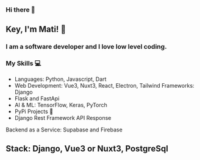 ### Hi there 👋

<!--
**MatCodee/MatCodee** is a ✨ _special_ ✨ repository because its `README.md` (this file) appears on your GitHub profile.

Here are some ideas to get you started:

- 🔭 I’m currently working on ...
- 🌱 I’m currently learning ...
- 👯 I’m looking to collaborate on ...
- 🤔 I’m looking for help with ...
- 💬 Ask me about ...
- 📫 How to reach me: ...
- 😄 Pronouns: ...
- ⚡ Fun fact: ...
-->


## Key, I'm Mati! 👋
### I am a software developer and I love low level coding.

### My Skills 💻
- Languages: Python, Javascript, Dart
- Web Development: Vue3, Nuxt3, React, Electron, Tailwind 
 Frameworks: Django
- Flask and FastApi
- AI & ML: TensorFlow, Keras, PyTorch
- PyPi Projects 🐍
- Django Rest Framework API Response 

Backend as a Service: Supabase and Firebase
## Stack: Django, Vue3 or Nuxt3, PostgreSql

